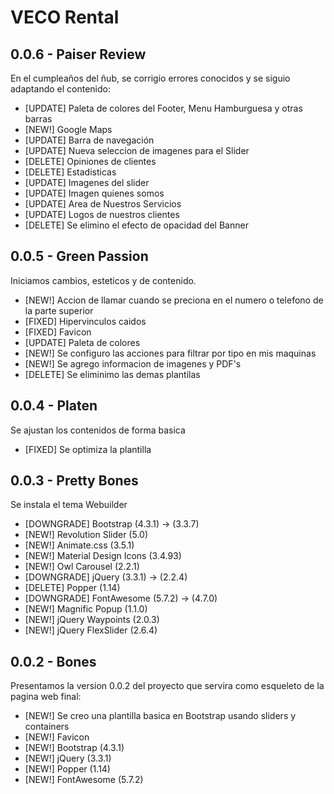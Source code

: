 # VECO Rental

## 0.0.6 - Paiser Review

En el cumpleaños del ñub, se corrigio errores conocidos y se siguio adaptando el contenido:

* [UPDATE] Paleta de colores del Footer, Menu Hamburguesa y otras barras
* [NEW!] Google Maps
* [UPDATE] Barra de navegación
* [UPDATE] Nueva seleccion de imagenes para el Slider
* [DELETE] Opiniones de clientes
* [DELETE] Estadisticas
* [UPDATE] Imagenes del slider
* [UPDATE] Imagen quienes somos
* [UPDATE] Area de Nuestros Servicios
* [UPDATE] Logos de nuestros clientes
* [DELETE] Se elimino el efecto de opacidad del Banner

## 0.0.5 - Green Passion

Iniciamos cambios, esteticos y de contenido.

* [NEW!] Accion de llamar cuando se preciona en el numero o telefono de la parte superior
* [FIXED] Hipervinculos caidos
* [FIXED] Favicon
* [UPDATE] Paleta de colores
* [NEW!] Se configuro las acciones para filtrar por tipo en mis maquinas
* [NEW!] Se agrego informacion de imagenes y PDF's
* [DELETE] Se eliminimo las demas plantilas

## 0.0.4 - Platen

Se ajustan los contenidos de forma basica

* [FIXED] Se optimiza la plantilla

## 0.0.3 - Pretty Bones

Se instala el tema Webuilder

* [DOWNGRADE] Bootstrap (4.3.1) -> (3.3.7)
* [NEW!] Revolution Slider (5.0)
* [NEW!] Animate.css (3.5.1)
* [NEW!] Material Design Icons (3.4.93)
* [NEW!] Owl Carousel (2.2.1)
* [DOWNGRADE] jQuery (3.3.1) -> (2.2.4)
* [DELETE] Popper (1.14)
* [DOWNGRADE] FontAwesome (5.7.2) -> (4.7.0)
* [NEW!] Magnific Popup (1.1.0)
* [NEW!] jQuery Waypoints (2.0.3)
* [NEW!] jQuery FlexSlider (2.6.4)

## 0.0.2 - Bones

Presentamos la version 0.0.2 del proyecto que servira como esqueleto de la pagina web final:

* [NEW!] Se creo una plantilla basica en Bootstrap usando sliders y containers
* [NEW!] Favicon
* [NEW!] Bootstrap (4.3.1)
* [NEW!] jQuery (3.3.1)
* [NEW!] Popper (1.14)
* [NEW!] FontAwesome (5.7.2)